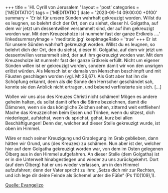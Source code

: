 +++
title = 'Hl. Cyrill von Jerusalem  '
layout = 'post'
categories = ['MEDITATIO']
tags = ['MEDITATIO']
date = '2023-09-14 09:00:00 +0100'
summary = 'Er ist für unsere Sünden wahrhaft gekreuzigt worden. Willst du es leugnen, so belehrt dich der Ort, den du siehst, dieser hl. Golgatha, auf dem wir jetzt um dessentwillen versammelt sind, der auf ihm gekreuzigt worden war. Mit dem Kreuzesholze ist nunmehr fast der ganze Erdkreis ....'
linkedsummaryImage = 'meditatio.jpg'
keepImageRatio = 'true'
+++
Er ist für unsere Sünden wahrhaft gekreuzigt worden. Willst du es leugnen, so belehrt dich der Ort, den du siehst, dieser hl. Golgatha, auf dem wir jetzt um dessentwillen versammelt sind, der auf ihm gekreuzigt worden war. Mit dem Kreuzesholze ist nunmehr fast der ganze Erdkreis erfüllt.<!--more--> Nicht um eigener Sünden willen ist er gekreuzigt worden, sondern damit wir von den unsrigen erlöst würden. Als Mensch ist er damals von Menschen beschimpft und mit Fäusten geschlagen worden (vgl. Mt 26,67). Als Gott aber hat ihn die Schöpfung erkannt, denn als die Sonne den Herrscher geschändet sah, konnte sie den Anblick nicht ertragen, und bebend verfinsterte sie sich. […]

Wollen wir uns also des Kreuzes Christi nicht schämen! Mögen es andere geheim halten, du sollst damit offen die Stirne bezeichnen, damit die Dämonen, wenn sie das königliche Zeichen sehen, zitternd weit entfliehen! Mache das Kreuzzeichen beim Essen und Trinken, wenn du sitzest, dich niederlegst, aufstehst, wenn du sprichst, gehst, kurz bei allen Beschäftigungen! Denn der, welcher auf dieser Stelle gekreuzigt wurde, ist oben im Himmel. 

Wäre er nach seiner Kreuzigung und Grablegung im Grab geblieben, dann hätten wir Grund, uns (des Kreuzes) zu schämen. Nun aber ist der, welcher hier auf dem Golgatha gekreuzigt worden war, von dem im Osten gelegenen Ölberg aus in den Himmel aufgefahren. An dieser Stelle (dem Golgatha) ist er in die Unterwelt hinabgestiegen und wieder zu uns zurückgekehrt. Dort (auf dem Ölberg) hat er uns wieder verlassen, um in den Himmel aufzufahren; denn der Vater spricht zu ihm: „Setze dich mir zur Rechten, und ich lege dir deine Feinde als Schemel unter die Füße“ (Ps 110(109),1).



[Quelle: Evangelizo](https://evangeliumtagfuertag.org/DE/gospel)
